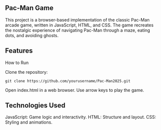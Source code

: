 ## Pac-Man Game

This project is a browser-based implementation of the classic Pac-Man arcade game, written in JavaScript, HTML, and CSS. The game recreates the nostalgic experience of navigating Pac-Man through a maze, eating dots, and avoiding ghosts.

## Features

How to Run

   Clone the repository:

    git clone https://github.com/yourusername/Pac-Man2025.git

 Open index.html in a web browser.
 Use arrow keys to play the game.

## Technologies Used

  JavaScript: Game logic and interactivity.
  HTML: Structure and layout.
  CSS: Styling and animations.
